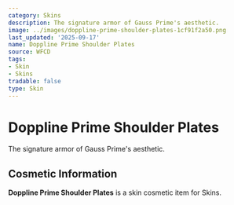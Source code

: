 ```yaml
---
category: Skins
description: The signature armor of Gauss Prime's aesthetic.
image: ../images/doppline-prime-shoulder-plates-1cf91f2a50.png
last_updated: '2025-09-17'
name: Doppline Prime Shoulder Plates
source: WFCD
tags:
- Skin
- Skins
tradable: false
type: Skin
---
```


# Doppline Prime Shoulder Plates

The signature armor of Gauss Prime's aesthetic.

## Cosmetic Information

**Doppline Prime Shoulder Plates** is a skin cosmetic item for Skins.

